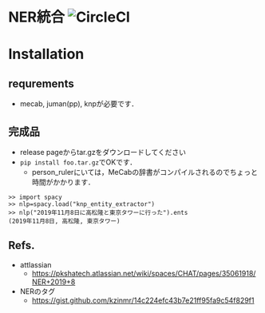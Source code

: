 # NER統合 ![CircleCI](https://circleci.com/gh/PKSHATechnology/bedore-ner.svg?style=svg)

# Installation

## requrements

- mecab, juman(pp), knpが必要です．

## 完成品

- release pageからtar.gzをダウンロードしてください
- `pip install foo.tar.gz`でOKです．
	- person_rulerにいては，MeCabの辞書がコンパイルされるのでちょっと時間がかかります．

```
>> import spacy
>> nlp=spacy.load("knp_entity_extractor")
>> nlp("2019年11月8日に高松隆と東京タワーに行った").ents
(2019年11月8日, 高松隆, 東京タワー)
```

## Refs.

- attlassian 
	- https://pkshatech.atlassian.net/wiki/spaces/CHAT/pages/35061918/NER+2019+8
- NERのタグ
	- https://gist.github.com/kzinmr/14c224efc43b7e21ff95fa9c54f829f1
